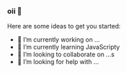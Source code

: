 ### oii 👋




Here are some ideas to get you started:

- 🔭 I’m currently working on ...
- 🌱 I’m currently learning JavaScripty
- 👯 I’m looking to collaborate on ...s
- 🤔 I’m looking for help with ...


